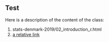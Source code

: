 ## Test

Here is a description of the content of the class:

1. stats-denmark-2019/02_introduction_r.html
2. [a relative link](02_introduction_r.html)